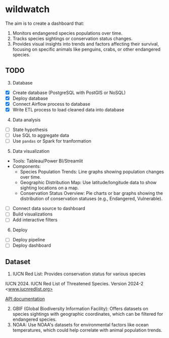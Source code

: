 # wildwatch

The aim is to create a dashboard that:

1. Monitors endangered species populations over time.
2. Tracks species sightings or conservation status changes.
3. Provides visual insights into trends and factors affecting their survival, focusing on specific animals like penguins, crabs, or other endangered species.

## TODO

3. Database
- [x] Create database (PostgreSQL with PostGIS or NoSQL)
- [x] Deploy database
- [x] Connect Airflow process to database
- [x] Write ETL process to load cleaned data into database

4. Data analysis
- [ ] State hypothesis 
- [ ] Use SQL to aggregate data
- [ ] Use `pandas` or Spark for tranformation

5. Data visualization

- Tools: Tableau/Power BI/Streamlit
- Components:
  - Species Population Trends: Line graphs showing population changes over time.
  - Geographic Distribution Map: Use latitude/longitude data to show sighting locations on a map.
  - Conservation Status Overview: Pie charts or bar graphs showing the distribution of conservation statuses (e.g., Endangered, Vulnerable).

- [ ] Connect data source to dashboard
- [ ] Build visualizations
- [ ] Add interactive filters

6. Deploy
- [ ] Deploy pipeline
- [ ] Deploy dashboard

## Dataset

1. IUCN Red List: Provides conservation status for various species

IUCN 2024. IUCN Red List of Threatened Species. Version 2024-2 <www.iucnredlist.org>

[API documentation](https://api.iucnredlist.org/api-docs/index.html)

2. GBIF (Global Biodiversity Information Facility): Offers datasets on species sightings with geographic coordinates, which can be filtered for endangered species.
3. NOAA: Use NOAA's datasets for environmental factors like ocean temperatures, which could help correlate with animal population trends.